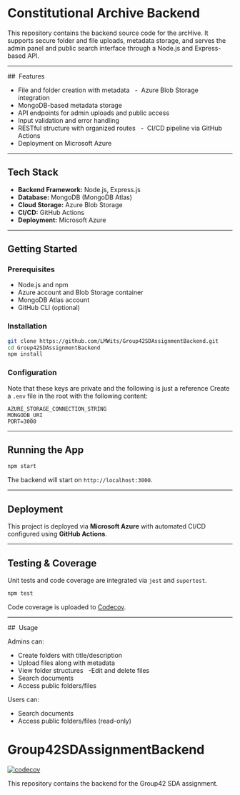 # Constitutional Archive Backend

This repository contains the backend source code for the arcHive. It supports secure folder and file uploads, metadata storage, and serves the admin panel and public search interface through a Node.js and Express-based API.

---

##  Features

- File and folder creation with metadata  
-  Azure Blob Storage integration  
- MongoDB-based metadata storage  
- API endpoints for admin uploads and public access  
- Input validation and error handling  
- RESTful structure with organized routes  
-  CI/CD pipeline via GitHub Actions  
- Deployment on Microsoft Azure  

---

## Tech Stack

- **Backend Framework:** Node.js, Express.js  
- **Database:** MongoDB (MongoDB Atlas)  
- **Cloud Storage:** Azure Blob Storage  
- **CI/CD:** GitHub Actions  
- **Deployment:** Microsoft Azure  

---

## Getting Started

### Prerequisites

- Node.js and npm  
- Azure account and Blob Storage container  
- MongoDB Atlas account  
- GitHub CLI (optional)  

### Installation

```bash
git clone https://github.com/LMWits/Group42SDAssignmentBackend.git
cd Group42SDAssignmentBackend
npm install
```

### Configuration

Note that these keys are private and the following is just a reference
Create a `.env` file in the root with the following content:

```env
AZURE_STORAGE_CONNECTION_STRING
MONGODB_URI
PORT=3000
```

---

## Running the App

```bash
npm start
```

The backend will start on `http://localhost:3000`.

---

## Deployment

This project is deployed via **Microsoft Azure** with automated CI/CD configured using **GitHub Actions**.

---

## Testing & Coverage

Unit tests and code coverage are integrated via `jest` and `supertest`.

```bash
npm test
```

Code coverage is uploaded to [Codecov](https://about.codecov.io/).

---
##  Usage

Admins can:

- Create folders with title/description  
- Upload files along with metadata
- View folder structures  
-Edit and delete files
- Search documents  
- Access public folders/files

Users can:

- Search documents  
- Access public folders/files (read-only)

  
# Group42SDAssignmentBackend

[![codecov](https://codecov.io/github/LMWits/Group42SDAssignmentBackend/branch/main/graph/badge.svg)](https://codecov.io/github/LMWits/Group42SDAssignmentBackend)

This repository contains the backend for the Group42 SDA assignment.
